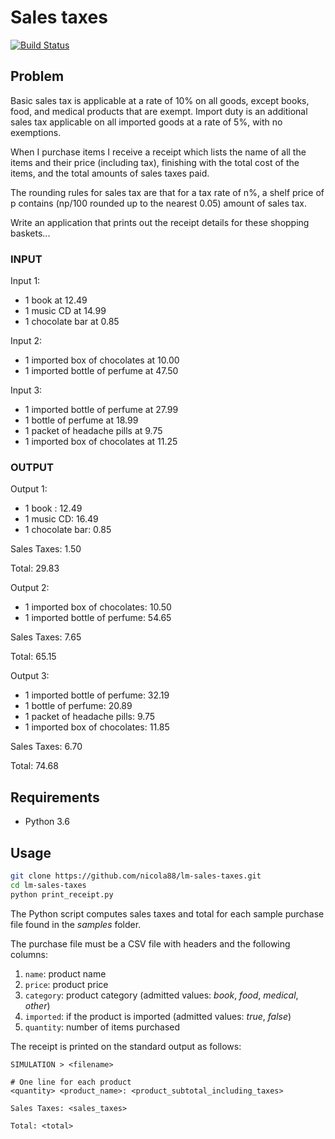 # Sales taxes

[![Build Status](https://travis-ci.org/nicola88/lm-sales-taxes.svg?branch=master)](https://travis-ci.org/nicola88/lm-sales-taxes)

## Problem

Basic sales tax is applicable at a rate of 10% on all goods, except books, food, and medical products that are exempt. 
Import duty is an additional sales tax applicable on all imported goods at a rate of 5%, with no exemptions.

When I purchase items I receive a receipt which lists the name of all the items and their price (including tax), 
finishing with the total cost of the items, and the total amounts of sales taxes paid. 

The rounding rules for sales tax are that for a tax rate of n%, 
a shelf price of p contains (np/100 rounded up to the nearest 0.05) amount of sales tax.

Write an application that prints out the receipt details for these shopping baskets...

### INPUT

Input 1:
- 1 book at 12.49
- 1 music CD at 14.99
- 1 chocolate bar at 0.85

Input 2:
- 1 imported box of chocolates at 10.00
- 1 imported bottle of perfume at 47.50

Input 3:
- 1 imported bottle of perfume at 27.99
- 1 bottle of perfume at 18.99
- 1 packet of headache pills at 9.75
- 1 imported box of chocolates at 11.25

### OUTPUT

Output 1:
- 1 book : 12.49
- 1 music CD: 16.49
- 1 chocolate bar: 0.85

Sales Taxes: 1.50

Total: 29.83

Output 2:
- 1 imported box of chocolates: 10.50
- 1 imported bottle of perfume: 54.65

Sales Taxes: 7.65

Total: 65.15

Output 3:
- 1 imported bottle of perfume: 32.19
- 1 bottle of perfume: 20.89
- 1 packet of headache pills: 9.75
- 1 imported box of chocolates: 11.85

Sales Taxes: 6.70

Total: 74.68

## Requirements

- Python 3.6

## Usage

```bash
git clone https://github.com/nicola88/lm-sales-taxes.git
cd lm-sales-taxes
python print_receipt.py
```

The Python script computes sales taxes and total for each sample purchase file found in the _samples_ folder.

The purchase file must be a CSV file with headers and the following columns:

1. `name`: product name
2. `price`: product price
3. `category`: product category (admitted values: _book_, _food_, _medical_, _other_)
4. `imported`: if the product is imported (admitted values: _true_, _false_)
5. `quantity`: number of items purchased

The receipt is printed on the standard output as follows:

```
SIMULATION > <filename>

# One line for each product
<quantity> <product_name>: <product_subtotal_including_taxes>

Sales Taxes: <sales_taxes>

Total: <total>

```